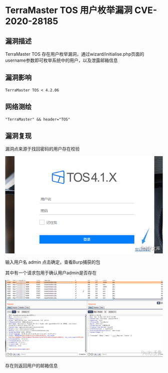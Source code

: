 # 

# TerraMaster TOS 用户枚举漏洞 CVE-2020-28185

## 漏洞描述

TerraMaster TOS 存在用户枚举漏洞，通过wizard/initialise.php页面的username参数即可枚举系统中的用户，以及泄露邮箱信息

## 漏洞影响

```
TerraMaster TOS < 4.2.06
```

## 网络测绘

```
"TerraMaster" && header="TOS"
```

## 漏洞复现

漏洞点来源于找回密码的用户存在校验



![](./images/202202101946299.png)



输入用户名 admin 点击确定，查看Burp捕获的包



其中有一个请求包用于确认用户admin是否存在

![](./images/202202101946900.png)



存在则返回用户的邮箱信息
